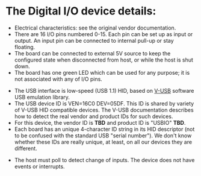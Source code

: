 
The Digital I/O device details:
=========================

* Electrical characteristics: see the original vendor documentation.
* There are 16 I/O pins numbered 0-15. Each pin can be set up as input or output. An input pin can be connected to internal pull-up or stay floating.
* The board can be connected to external 5V source to keep the configured state when disconnected from host, or while the host is shut down.
* The board has one green LED which can be used for any purpose; it is not associated with any of I/O pins.
- The USB interface is low-speed (USB 1.1) HID, based on [V-USB](http://www.obdev.at/products/vusb/) software USB emulation library.
- The USB device ID is VEN=16C0 DEV=05DF. This ID is shared by variety of V-USB HID compatible devices. The V-USB documentation describes how to detect the real vendor and product IDs for such devices.
- For this device, the vendor ID is **TBD** and product ID is "USBIO" **TBD**.
- Each board has an unique 4-character ID string in its HID descriptor (not to be confused with the standard USB "serial number"). We don't know whether these IDs are really unique, at least, on all our devices they are different.
* The host must poll to detect change of inputs. The device does not have events or interrupts.

